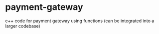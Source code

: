 # payment-gateway
c++ code for payment gateway using functions (can be integrated into a larger codebase)
